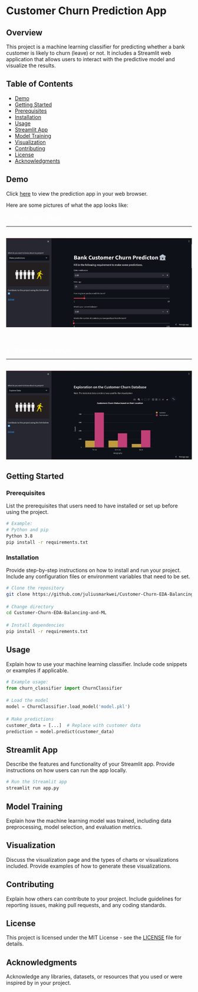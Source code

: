 # Customer Churn Prediction App

## Overview

This project is a machine learning classifier for predicting whether a bank customer is likely to churn (leave) or not. It includes a Streamlit web application that allows users to interact with the predictive model and visualize the results.

## Table of Contents

- [Demo](#demo)
- [Getting Started](#getting-started)
- [Prerequisites](#prerequisites)
- [Installation](#installation)
- [Usage](#usage)
- [Streamlit App](#streamlit-app)
- [Model Training](#model-training)
- [Visualization](#visualization)
- [Contributing](#contributing)
- [License](#license)
- [Acknowledgments](#acknowledgments)

## Demo

Click [here](https://customerchurnpredict.streamlit.app/) to view the prediction app in your web browser.

Here are some pictures of what the app looks like:

<font size=4 color="#ffffff">1. Prediction Page</font>

<hr><br>
<img src="./assets/images/prediction image.png">
<br>

<br><br>
<font size=4 color="#ffffff">2. Visualization Page</font>
<hr><br>
<img src="./assets/images/viz image.png">

## Getting Started

### Prerequisites

List the prerequisites that users need to have installed or set up before using the project.

```bash
# Example:
# Python and pip
Python 3.8
pip install -r requirements.txt
```

### Installation

Provide step-by-step instructions on how to install and run your project. Include any configuration files or environment variables that need to be set.

```bash
# Clone the repository
git clone https://github.com/juliusmarkwei/Customer-Churn-EDA-Balancing-and-ML.git

# Change directory
cd Customer-Churn-EDA-Balancing-and-ML

# Install dependencies
pip install -r requirements.txt
```

## Usage

Explain how to use your machine learning classifier. Include code snippets or examples if applicable.

```python
# Example usage:
from churn_classifier import ChurnClassifier

# Load the model
model = ChurnClassifier.load_model('model.pkl')

# Make predictions
customer_data = [...]  # Replace with customer data
prediction = model.predict(customer_data)
```

## Streamlit App

Describe the features and functionality of your Streamlit app. Provide instructions on how users can run the app locally.

```bash
# Run the Streamlit app
streamlit run app.py
```

## Model Training

Explain how the machine learning model was trained, including data preprocessing, model selection, and evaluation metrics.

## Visualization

Discuss the visualization page and the types of charts or visualizations included. Provide examples of how to generate these visualizations.

## Contributing

Explain how others can contribute to your project. Include guidelines for reporting issues, making pull requests, and any coding standards.

## License

This project is licensed under the MIT License - see the [LICENSE](LICENSE) file for details.

## Acknowledgments

Acknowledge any libraries, datasets, or resources that you used or were inspired by in your project.
